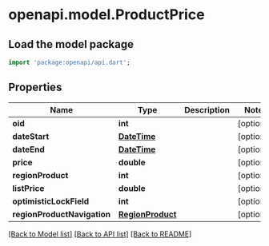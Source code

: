 # openapi.model.ProductPrice

## Load the model package
```dart
import 'package:openapi/api.dart';
```

## Properties
Name | Type | Description | Notes
------------ | ------------- | ------------- | -------------
**oid** | **int** |  | [optional] 
**dateStart** | [**DateTime**](DateTime.md) |  | [optional] 
**dateEnd** | [**DateTime**](DateTime.md) |  | [optional] 
**price** | **double** |  | [optional] 
**regionProduct** | **int** |  | [optional] 
**listPrice** | **double** |  | [optional] 
**optimisticLockField** | **int** |  | [optional] 
**regionProductNavigation** | [**RegionProduct**](RegionProduct.md) |  | [optional] 

[[Back to Model list]](../README.md#documentation-for-models) [[Back to API list]](../README.md#documentation-for-api-endpoints) [[Back to README]](../README.md)


